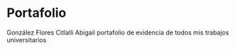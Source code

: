 # Portafolio 
González Flores Citlalli Abigail
portafolio de evidencia de todos mis trabajos universitarios 
